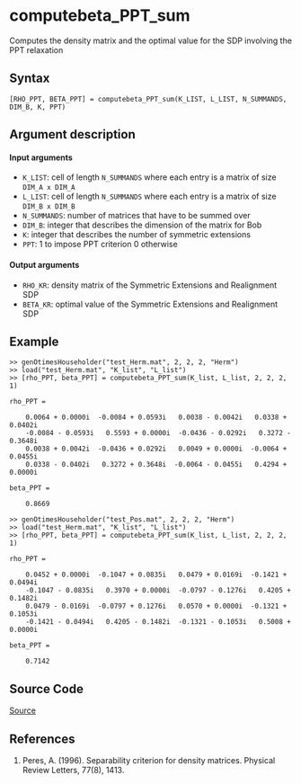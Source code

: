 # computebeta_PPT_sum
Computes the density matrix and the optimal value for the SDP involving the PPT relaxation

## Syntax
``[RHO_PPT, BETA_PPT] = computebeta_PPT_sum(K_LIST, L_LIST, N_SUMMANDS, DIM_B, K, PPT)``

## Argument description
#### Input arguments
- ``K_LIST``: cell of length ``N_SUMMANDS`` where each entry is a matrix of size ``DIM_A x DIM_A``
- ``L_LIST``: cell of length ``N_SUMMANDS`` where each entry is a matrix of size ``DIM_B x DIM_B``
- ``N_SUMMANDS``: number of matrices that have to be summed over
- ``DIM_B``: integer that describes the dimension of the matrix for Bob
- ``K``: integer that describes the number of symmetric extensions
- ``PPT``: 1 to impose PPT criterion
           0 otherwise

#### Output arguments
- ``RHO_KR``: density matrix of the Symmetric Extensions and Realignment SDP
- ``BETA_KR``: optimal value of the Symmetric Extensions and Realignment SDP

## Example
    >> genOtimesHouseholder("test_Herm.mat", 2, 2, 2, "Herm")
    >> load("test_Herm.mat", "K_list", "L_list")
    >> [rho_PPT, beta_PPT] = computebeta_PPT_sum(K_list, L_list, 2, 2, 2, 1)

    rho_PPT =

        0.0064 + 0.0000i  -0.0084 + 0.0593i   0.0038 - 0.0042i   0.0338 + 0.0402i
        -0.0084 - 0.0593i   0.5593 + 0.0000i  -0.0436 - 0.0292i   0.3272 - 0.3648i
        0.0038 + 0.0042i  -0.0436 + 0.0292i   0.0049 + 0.0000i  -0.0064 + 0.0455i
        0.0338 - 0.0402i   0.3272 + 0.3648i  -0.0064 - 0.0455i   0.4294 + 0.0000i

    beta_PPT =

        0.8669

    >> genOtimesHouseholder("test_Pos.mat", 2, 2, 2, "Herm")
    >> load("test_Herm.mat", "K_list", "L_list")
    >> [rho_PPT, beta_PPT] = computebeta_PPT_sum(K_list, L_list, 2, 2, 2, 1)

    rho_PPT =

        0.0452 + 0.0000i  -0.1047 + 0.0835i   0.0479 + 0.0169i  -0.1421 + 0.0494i
        -0.1047 - 0.0835i   0.3970 + 0.0000i  -0.0797 - 0.1276i   0.4205 + 0.1482i
        0.0479 - 0.0169i  -0.0797 + 0.1276i   0.0570 + 0.0000i  -0.1321 + 0.1053i
        -0.1421 - 0.0494i   0.4205 - 0.1482i  -0.1321 - 0.1053i   0.5008 + 0.0000i

    beta_PPT =

        0.7142

## Source Code
[Source](https://github.com/ankith-mohan/SEP/blob/main/SDPs/UpperBounds/sum/computebeta_PPT_sum.m)

## References
1. Peres, A. (1996). Separability criterion for density matrices. Physical Review Letters, 77(8), 1413.